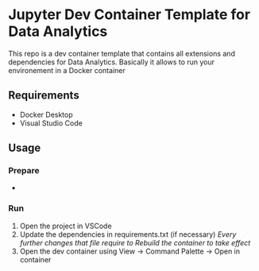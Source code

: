 # Jupyter Dev Container Template for Data Analytics

This repo is a dev container template that contains all extensions and dependencies for Data Analytics. Basically it allows to run your environement in a Docker container

## Requirements

- Docker Desktop
- Visual Studio Code

## Usage

### Prepare
- 

### Run

1. Open the project in VSCode
2. Update the dependencies in requirements.txt (if necessary)
 *Every further changes that file require to Rebuild the container to take effect*
3. Open the dev container using 
View -> Command Palette -> Open in container

